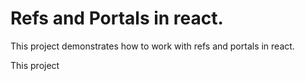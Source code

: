 # Refs and Portals in react.

This project demonstrates how to work with refs and portals in react.

This project
